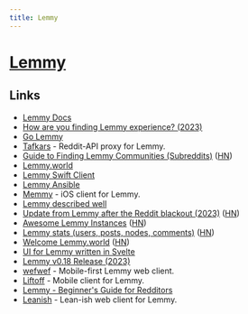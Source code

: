 ```yaml
---
title: Lemmy
---
```


# [Lemmy](https://join-lemmy.org/)

## Links

- [Lemmy Docs](https://join-lemmy.org/docs/en/index.html)
- [How are you finding Lemmy experience? (2023)](https://lemmy.ml/post/1187926?scrollToComments=true)
- [Go Lemmy](https://github.com/Elara6331/go-lemmy)
- [Tafkars](https://github.com/derivator/tafkars) - Reddit-API proxy for Lemmy.
- [Guide to Finding Lemmy Communities (Subreddits)](https://tech.michaelaltfield.net/2023/06/11/lemmy-migration-find-subreddits-communities/) ([HN](https://news.ycombinator.com/item?id=36283090))
- [Lemmy.world](https://lemmy.world/)
- [Lemmy Swift Client](https://github.com/rrainn/Lemmy-Swift-Client)
- [Lemmy Ansible](https://github.com/LemmyNet/lemmy-ansible)
- [Memmy](https://github.com/gkasdorf/memmy) - iOS client for Lemmy.
- [Lemmy described well](https://news.ycombinator.com/item?id=36342396)
- [Update from Lemmy after the Reddit blackout (2023)](https://join-lemmy.org/news/2023-06-17_-_Update_from_Lemmy_after_the_Reddit_blackout) ([HN](https://news.ycombinator.com/item?id=36376373))
- [Awesome Lemmy Instances](https://github.com/maltfield/awesome-lemmy-instances) ([HN](https://news.ycombinator.com/item?id=36387939))
- [Lemmy stats (users, posts, nodes, comments)](https://the-federation.info/platform/73) ([HN](https://news.ycombinator.com/item?id=36403430))
- [Welcome Lemmy.world](https://blog.mastodon.world/welcome-lemmy-world) ([HN](https://news.ycombinator.com/item?id=36410547))
- [UI for Lemmy written in Svelte](https://github.com/ando818/lemmy-ui-svelte)
- [Lemmy v0.18 Release (2023)](https://join-lemmy.org/news/2023-06-23_-_Lemmy_Release_v0.18.0)
- [wefwef](https://github.com/aeharding/wefwef) - Mobile-first Lemmy web client.
- [Liftoff](https://github.com/liftoff-app/liftoff) - Mobile client for Lemmy.
- [Lemmy - Beginner's Guide for Redditors](https://github.com/amirzaidi/lemmy)
- [Leanish](https://github.com/NatoBoram/Leanish) - Lean-ish web client for Lemmy.
